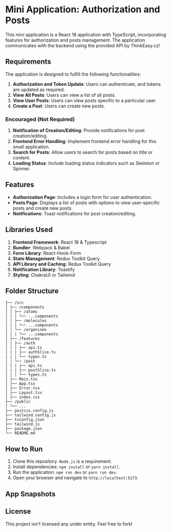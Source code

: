 # Mini Application: Authorization and Posts

This mini application is a React 18  application with TypeScript, incorporating features for authorization and posts management. The application communicates with the backend using the provided API by ThinkEasy.cz!

## Requirements

The application is designed to fulfill the following functionalities:

1. **Authorization and Token Update**: Users can authenticate, and tokens are updated as required.
2. **View All Posts**: Users can view a list of all posts.
3. **View User Posts**: Users can view posts specific to a particular user.
4. **Create a Post**: Users can create new posts.

### Encouraged (Not Required)

1. **Notification of Creation/Editing**: Provide notifications for post creation/editing.
2. **Frontend Error Handling**: Implement frontend error handling for this small application.
3. **Search for Posts**: Allow users to search for posts based on title or content.
4. **Loading Status**: Include loading status indicators such as Skeleton or Spinner.

## Features

- **Authorization Page**: Includes a login form for user authentication.
- **Posts Page**: Displays a list of posts with options to view user-specific posts and create new posts.
- **Notifications**: Toast notifications for post creation/editing.


## Libraries Used

1. **Frontend Framework**: React 18 & Typescript
2. **Bundler**: Webpack & Babel
3. **Form Library**: React-Hook-Form
4. **State Management**: Redux Toolkit Query
5. **API Library and Caching**: Redux Toolkit Query
6. **Notification Library**: Toastify
7. **Styling**: ChakraUI or Tailwind

## Folder Structure
```
├── /src
│ ├── /components
│ │ ├── /atoms
| | | └── ...components  
│ │ ├── /molecules
| | | └── ...components  
│ │ └── /organisms
| | | └── ...components  
│ ├── /features
│ │ ├── /auth
| | | ├── api.ts
| | | ├── authSlice.ts
| | | └── types.ts
│ │ └── /post
| | | ├── api.ts
| | | ├── postSlice.ts
| | | └── types.ts
│ ├── Main.tsx
│ ├── App.tsx
│ ├── Error.tsx
│ ├── Layout.tsx
│ ├── index.css
├── /public
│ └── ...
├── postcss.config.js
├── tailwind.config.js
├── tsconfig.json
├── tailwind.js
├── package.json
└── README.md
```


## How to Run

1. Clone this repository. `Node.js` is a requirement.
2. Install dependencies: `npm install` or `yarn install`.
3. Run the application: `npm run dev` or `yarn run dev`.
4. Open your browser and navigate to `http://localhost:5173`.

## App Snapshots
## License

This project isn't licensed any under entity. Feel free to fork! 
